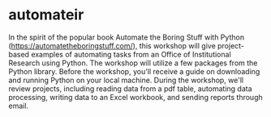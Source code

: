 # automateir
In the spirit of the popular book Automate the Boring Stuff with Python (https://automatetheboringstuff.com/), this workshop will give project-based examples of automating tasks from an Office of Institutional Research using Python. The workshop will utilize a few packages from the Python library. Before the workshop, you'll receive a guide on downloading and running Python on your local machine. During the workshop, we'll review projects, including reading data from a pdf table, automating data processing, writing data to an Excel workbook, and sending reports through email.
